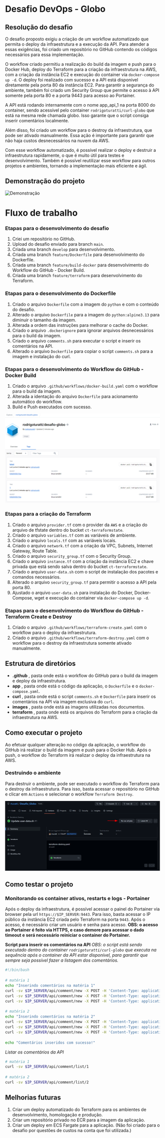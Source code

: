 # Desafio DevOps - Globo

## Resolução do desafio

O desafio proposto exigiu a criação de um workflow automatizado que permita o deploy da infraestrutura e a execução da API. Para atender a essas exigências, foi criado um repositório no GitHub contendo os códigos necessários para essa implementação.

O workflow criado permitiu a realização do build da imagem e push para o Docker Hub, deploy do Terraform para a criação da infraestrutura na AWS, com a criação da instância EC2 e execução do container via `docker-compose up -d`. O deploy foi realizado com sucesso e a API está disponível diretamente pela porta 80 da instância EC2. Para garantir a segurança do ambiente, também foi criado um Security Group que permite o acesso à API somente pela porta 80 e a porta 9443 para acesso ao Portainer.

A API está rodando internamente com o nome app_api_1 na porta 8000 do container, sendo acessível pelo container `rodrigoturatti/curl-globo` que está na mesma rede chamada globo. Isso garante que o script consiga inserir comentários localmente.

Além disso, foi criado um workflow para o destroy da infraestrutura, que pode ser ativado manualmente. Essa ação é importante para garantir que não haja custos desnecessários na nuvem da AWS.

Com esse workflow automatizado, é possível realizar o deploy e destruir a infraestrutura rapidamente, o que é muito útil para testes e desenvolvimento. Também é possível reutilizar esse workflow para outros projetos e ambientes, tornando a implementação mais eficiente e ágil.

## Demonstração do projeto
![Demonstração](images/Demo_API_Globo.gif)

# Fluxo de trabalho
### Etapas para o desenvolvimento do desafio
1. Criei um repositório no GitHub.
1. Upload do desafio enviado para branch `main`.
1. Criada uma branch `develop` para desenvolvimento.
1. Criada uma branch `feature/Dockerfile` para desenvolvimento do Dockerfile.
1. Criada uma branch `feature/build-docker` para desenvolvimento do Workflow do GitHub - Docker Build. 
1. Criada uma branch `feature/terraform` para desenvolvimento do Terraform.


### Etapas para o desenvolvimento do Dockerfile
1. Criado o arquivo `Dockerfile` com a imagem do `python` e com o conteúdo do desafio.
1. Alterado o arquivo `Dockerfile` para a imagem do `python:alpine3.13` para diminuir o tamanho da imagem.
1. Alterada a ordem das instruções para melhorar o cache do Docker.
1. Criado o arquivo `.dockerignore` para ignorar arquivos desnecessários para o build da imagem. 
1. Criado o arquivo `comments.sh` para executar o script e inserir os comentários na API.
1. Alterado o arquivo `Dockerfile` para copiar o script `comments.sh` para a imagem e instalação do curl.


### Etapas para o desenvolvimento do Workflow do GitHub - Docker Build
1. Criado o arquivo `.github/workflows/docker-build.yaml` com o workflow para o build da imagem.
1. Alterada a identação do arquivo `Dockerfile` para acionamento automático do workflow.
1. Build e Push executados com sucesso.

![Build and Push](images/dockerhub-tag1.png)

### Etapas para a criação do Terraform
1. Criado o arquivo `provider.tf` com o provider da `AWS` e a criação do arquivo de tfstate dentro do bucket `ct-terraformstate`.
1. Criado o arquivo `variables.tf` com as variáveis de ambiente.
1. Criado o arquivo `locals.tf` com as variáveis locais.
1. Criado o arquivo `network.tf` com a criação da VPC, Subnets, Internet Gateway, Route Table.
1. Criado o arquivo `security_group.tf` com o Security Group.
1. Criado o arquivo `instance.tf` com a criação da instância EC2 e chave privada que está sendo salva dentro do bucket `ct-terraformstate`.
1. Criado o arquivo `user-data.sh` com o script de instalação dos pacotes e comandos necessários.    
1. Alterado o arquivo `security_group.tf` para permitir o acesso a API pela porta 80.
1. Ajustado o arquivo `user-data.sh` para instalação do Docker, Docker-Compose, wget e execução do container via `docker-compose up -d`.

### Etapas para o desenvolvimento do Workflow do GitHub - Terraform Create e Destroy
1. Criado o arquivo `.github/workflows/terraform-create.yaml` com o workflow para o deploy da infraestrutura.
1. Criado o arquivo `.github/workflows/terraform-destroy.yaml` com o workflow para o destroy da infraestrutura somente ativado manualmente.

## Estrutura de diretórios

 - **.github** , pasta onde está o workflow do GitHub para o build da imagem e deploy da infraestrutura.
 - **app** , pasta onde está o código da aplicação, o `Dockerfile` e o `docker-compose.yaml`.
 -  **curl** , pasta onde está o script `comments.sh` e `Dockerfile` para inserir os comentários na API via imagem exclusiva do `curl`.
 -  **images** , pasta onde está as imagens utilizadas nos documentos.
 -  **terraform** , pasta onde está os arquivos do Terraform para a criação da infraestrutura na AWS.

## Como executar o projeto
Ao efetuar qualquer alteração no código da aplicação, o workflow do GitHub irá realizar o build da imagem e push para o Docker Hub. Após o push, o workflow do Terraform irá realizar o deploy da infraestrutura na AWS.

### Destruindo o ambiente
Para destruir o ambiente, pode ser executado o workflow do Terraform para o destroy da infraestrutura. Para isso, basta acessar o repositório no GitHub e clicar em `Actions` e selecionar o workflow `Terraform Destroy`.

![Terraform Destroy](images/terraform_destroy.png)

## Como testar o projeto

### Monitorando os container ativos, restarts e logs - Portainer
Após o deploy da infraestrutura, é possível acessar o painel do Portainer via browser pela url `https://$IP_SERVER:9443`. Para isso, basta acessar o IP público da instância EC2 criada pelo Terraform na porta `9443`. Após o acesso, é necessário criar um usuário e senha para acesso.
**OBS: o acesso ao Portainer é feito via HTTPS, e caso demore para acessar o dado timeout e será necessário reiniciar o container do Portainer.**


**Script para inserir os comentários na API**
*OBS: o script está sendo executado dentro do container `rodrigoturatti/curl-globo` que executa na sequência após o container da API estar disponível, para garantir que sempre seja possível fazer a listagem dos comentários.*

```bash
#!/bin/bash

# matéria 1
echo "Inserindo comentários na matéria 1"
curl -sv $IP_SERVER/api/comment/new -X POST -H 'Content-Type: application/json' -d '{"email":"alice@example.com","comment":"first post!","content_id":1}'
curl -sv $IP_SERVER/api/comment/new -X POST -H 'Content-Type: application/json' -d '{"email":"alice@example.com","comment":"ok, now I am gonna say something more useful","content_id":1}'
curl -sv $IP_SERVER/api/comment/new -X POST -H 'Content-Type: application/json' -d '{"email":"bob@example.com","comment":"I agree","content_id":1}'

# matéria 2
echo "Inserindo comentários na matéria 2"
curl -sv $IP_SERVER/api/comment/new -X POST -H 'Content-Type: application/json' -d '{"email":"bob@example.com","comment":"I guess this is a good thing","content_id":2}'
curl -sv $IP_SERVER/api/comment/new -X POST -H 'Content-Type: application/json' -d '{"email":"charlie@example.com","comment":"Indeed, dear Bob, I believe so as well","content_id":2}'
curl -sv $IP_SERVER/api/comment/new -X POST -H 'Content-Type: application/json' -d '{"email":"eve@example.com","comment":"Nah, you both are wrong","content_id":2}'

echo "Comentários inseridos com sucesso!"
```

*Listar os comentários da API*

```bash
# matéria 1
curl -sv $IP_SERVER/api/comment/list/1

# matéria 2
curl -sv $IP_SERVER/api/comment/list/2
```

## Melhorias futuras

1. Criar um deploy automatizado do Terraform para os ambientes de desenvolvimento, homologação e produção.
2. Criar um repositório privado no ECR para a imagem da aplicação.
3. Criar um deploy em ECS Fargate para a aplicação. (Não foi criado para o desafio por questões de custos na conta que foi utilizada.)